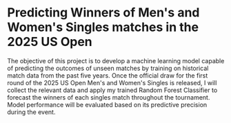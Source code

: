 # Predicting Winners of Men's and Women's Singles matches in the 2025 US Open
The objective of this project is to develop a machine learning model capable of predicting the outcomes of unseen matches by training on historical match data from the past five years. Once the official draw for the first round of the 2025 US Open Men's and Women's Singles is released, I will collect the relevant data and apply my trained Random Forest Classifier to forecast the winners of each singles match throughout the tournament. Model performance will be evaluated based on its predictive precision during the event.
